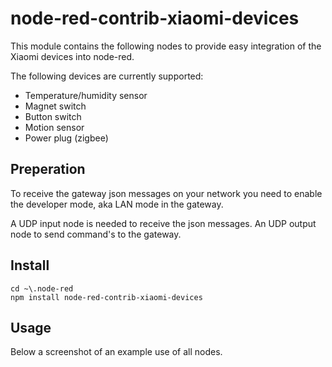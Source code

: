 # node-red-contrib-xiaomi-devices

This module contains the following nodes to provide easy integration of the Xiaomi devices into node-red.

The following devices are currently supported:

* Temperature/humidity sensor
* Magnet switch
* Button switch
* Motion sensor
* Power plug (zigbee)

## Preperation
To receive the gateway json messages on your network you need to enable the developer mode, aka LAN mode in the gateway.

A UDP input node is needed to receive the json messages. An UDP output node to send command's to the gateway.


## Install

```
cd ~\.node-red
npm install node-red-contrib-xiaomi-devices
```

## Usage

Below a screenshot of an example use of all nodes.

